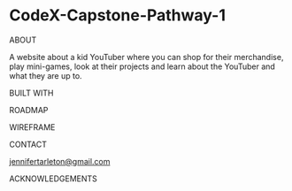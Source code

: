 # CodeX-Capstone-Pathway-1
ABOUT

  A website about a kid YouTuber where you can shop for their merchandise, play mini-games, look at their projects and learn about the YouTuber and what they are up to. 
  
  
BUILT WITH

ROADMAP

WIREFRAME

CONTACT

jennifertarleton@gmail.com

ACKNOWLEDGEMENTS


